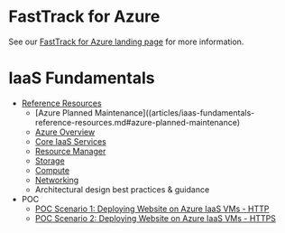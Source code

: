 
# FastTrack for Azure

See our [FastTrack for Azure landing page](https://github.com/Azure/FastTrackForAzure) for more information.


# IaaS Fundamentals 

* [Reference Resources](articles/iaas-fundamentals-reference-resources.md)
    * [Azure Planned Maintenance]((articles/iaas-fundamentals-reference-resources.md#azure-planned-maintenance)
    * [Azure Overview](articles/iaas-fundamentals-reference-resources.md#azure-overview)
    * [Core IaaS Services](articles/iaas-fundamentals-reference-resources.md#core-iaas-services)
    * [Resource Manager](articles/iaas-fundamentals-reference-resources.md#resource-manager)
    * [Storage](articles/iaas-fundamentals-reference-resources.md#storage)
    * [Compute](articles/iaas-fundamentals-reference-resources.md#compute)
    * [Networking](articles/iaas-fundamentals-reference-resources.md#networking)
    * Architectural design best practices & guidance
* POC
    * [POC Scenario 1: Deploying Website on Azure IaaS VMs - HTTP](articles/website-on-iaas-http.md)
    * [POC Scenario 2: Deploying Website on Azure IaaS VMs - HTTPS](articles/website-on-iaas-https.md)

